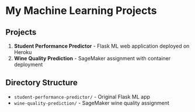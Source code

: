 # My Machine Learning Projects

## Projects

1. **Student Performance Predictor** - Flask ML web application deployed on Heroku
2. **Wine Quality Prediction** - SageMaker assignment with container deployment

## Directory Structure

- `student-performance-predictor/` - Original Flask ML app
- `wine-quality-prediction/` - SageMaker wine quality assignment

